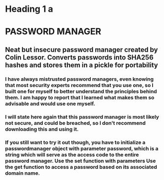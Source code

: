 # Heading 1 a
<h1>PASSWORD MANAGER</h1>
<h2>Neat but insecure password manager created by Colin Lessor. Converts passwords into SHA256 hashes and stores them in a pickle for portability</h2>

<h3>I have always mistrusted password managers, even knowing that most security experts recommend that you use one, so I built one for myself to better understand the principles behind them. I am happy to report that I learned what makes them so advisable and would use one myself.</h3>
<h3>I will state here again that this password manager is most likely not secure, and could be breached, so I don't recommend downloading this and using it.</h3>
<h3>If you still want to try it out though, you have to initialize a passwordmanager object with parameter password, which is a string which will serve as the access code to the entire password manager.  Use the set function with parameters
  Use the get function to access a password based on its associated domain name.</h3>

<h3></h3>

